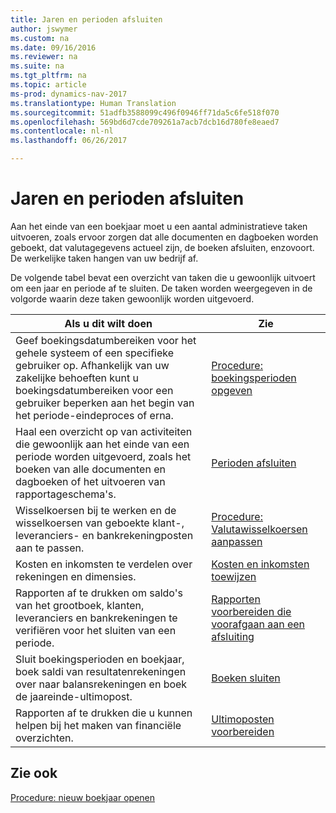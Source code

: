 ```yaml
---
title: Jaren en perioden afsluiten
author: jswymer
ms.custom: na
ms.date: 09/16/2016
ms.reviewer: na
ms.suite: na
ms.tgt_pltfrm: na
ms.topic: article
ms-prod: dynamics-nav-2017
ms.translationtype: Human Translation
ms.sourcegitcommit: 51adfb3588099c496f0946ff71da5c6fe518f070
ms.openlocfilehash: 569bd6d7cde709261a7acb7dcb16d780fe8eaed7
ms.contentlocale: nl-nl
ms.lasthandoff: 06/26/2017

---
```

# <a name="close-years-and-periods"></a>Jaren en perioden afsluiten
Aan het einde van een boekjaar moet u een aantal administratieve taken uitvoeren, zoals ervoor zorgen dat alle documenten en dagboeken worden geboekt, dat valutagegevens actueel zijn, de boeken afsluiten, enzovoort. De werkelijke taken hangen van uw bedrijf af.

De volgende tabel bevat een overzicht van taken die u gewoonlijk uitvoert om een jaar en periode af te sluiten. De taken worden weergegeven in de volgorde waarin deze taken gewoonlijk worden uitgevoerd.

|Als u dit wilt doen     |Zie                   |
|-------|----------------------|
|Geef boekingsdatumbereiken voor het gehele systeem of een specifieke gebruiker op. Afhankelijk van uw zakelijke behoeften kunt u boekingsdatumbereiken voor een gebruiker beperken aan het begin van het periode-eindeproces of erna.|[Procedure: boekingsperioden opgeven](finance-setup-how-specify-posting-periods.md)|
|Haal een overzicht op van activiteiten die gewoonlijk aan het einde van een periode worden uitgevoerd, zoals het boeken van alle documenten en dagboeken of het uitvoeren van rapportageschema's.|[Perioden afsluiten](year-how-complete-period-end-processes.md)|
|Wisselkoersen bij te werken en de wisselkoersen van geboekte klant-, leveranciers- en bankrekeningposten aan te passen.|[Procedure: Valutawisselkoersen aanpassen](finance-setup-setup-currencies.md)|
|Kosten en inkomsten te verdelen over rekeningen en dimensies.|[Kosten en inkomsten toewijzen](year-allocate-costs-income.md)|
|Rapporten af te drukken om saldo's van het grootboek, klanten, leveranciers en bankrekeningen te verifiëren voor het sluiten van een periode.|[Rapporten voorbereiden die voorafgaan aan een afsluiting](year-prepare-preclose-reports.md)|
|Sluit boekingsperioden en boekjaar, boek saldi van resultatenrekeningen over naar balansrekeningen en boek de jaareinde-ultimopost.|[Boeken sluiten](year-close-books.md)|
|Rapporten af te drukken die u kunnen helpen bij het maken van financiële overzichten.|[Ultimoposten voorbereiden](year-prepare-close-statements.md)|

## <a name="see-also"></a>Zie ook
[Procedure: nieuw boekjaar openen](finance-setup-how-open-new-fiscal-year.md)

